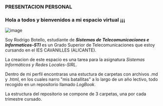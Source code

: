 ### PRESENTACION PERSONAL
### Hola a todos y bienvenidos a mi espacio virtual ¡¡¡
![image](https://user-images.githubusercontent.com/105435693/169619189-8bdbc7c4-e3b8-477a-9ecb-5847f3e72fd2.png)

Soy Rodrigo Botello, estudiante de ___Sistemas de Telecomunicaciones e Informaticos-STI___ es un Grado Superior de Telecomunicaciones que estoy cursando en el IES CAVANILLES (ALICANTE).

La creacion de este espacio es una tarea para la asignatura _Sistemas Informáticos y Redes Locales-SIRL_. 

Dentro de mi perfil encontraras una estuctura de carpetas con archivos .md y .html, en los cuales narro "mis batallitas" a lo largo de un año lectivo, todo recogido en un repositorio llamado _LogBook_. 

La estructura del repositorio se compone de 3 carpetas, una por cada trimestre cursado.
<!--
**aandr33w/aandr33w** is a ✨ _special_ ✨ repository because its `README.md` (this file) appears on your GitHub profile.

Here are some ideas to get you started:

- 🔭 I’m currently working on ...
- 🌱 I’m currently learning ...
- 👯 I’m looking to collaborate on ...
- 🤔 I’m looking for help with ...
- 💬 Ask me about ...
- 📫 How to reach me: ...
- 😄 Pronouns: ...
- ⚡ Fun fact: ...
-->
